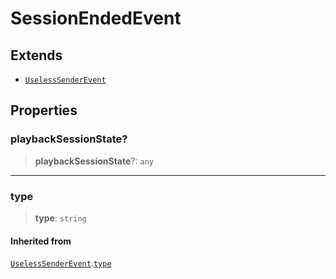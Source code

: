 # SessionEndedEvent

## Extends

- [`UselessSenderEvent`](reference/interfaces/UselessSenderEvent.md)

## Properties

### playbackSessionState?

> **playbackSessionState**?: `any`

***

### type

> **type**: `string`

#### Inherited from

[`UselessSenderEvent`](reference/interfaces/UselessSenderEvent.md).[`type`](UselessSenderEvent.md#type)
